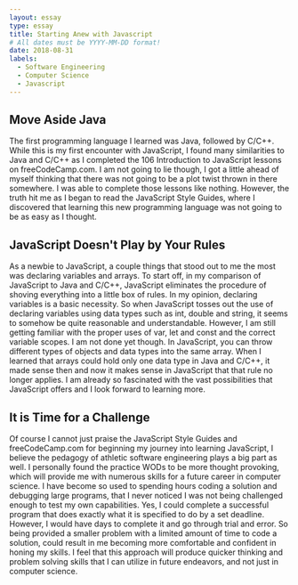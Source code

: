 ```yaml
---
layout: essay
type: essay
title: Starting Anew with Javascript
# All dates must be YYYY-MM-DD format!
date: 2018-08-31
labels:
  - Software Engineering
  - Computer Science
  - Javascript
---
```


## Move Aside Java
The first programming language I learned was Java, followed by C/C++. While this is my first encounter with JavaScript, I found many similarities to Java and C/C++ as I completed the 106 Introduction to JavaScript lessons on freeCodeCamp.com. I am not going to lie though, I got a little ahead of myself thinking that there was not going to be a plot twist thrown in there somewhere. I was able to complete those lessons like nothing. However, the truth hit me as I began to read the JavaScript Style Guides, where I discovered that learning this new programming language was not going to be as easy as I thought.

## JavaScript Doesn't Play by Your Rules
As a newbie to JavaScript, a couple things that stood out to me the most was declaring variables and arrays. To start off, in my comparison of JavaScript to Java and C/C++, JavaScript eliminates the procedure of shoving everything into a little box of rules. In my opinion, declaring variables is a basic necessity. So when JavaScript tosses out the use of declaring variables using data types such as int, double and string, it seems to somehow be quite reasonable and understandable. However, I am still getting familiar with the proper uses of var, let and const and the correct variable scopes. I am not done yet though. In JavaScript, you can throw different types of objects and data types into the same array. When I learned that arrays could hold only one data type in Java and C/C++, it made sense then and now it makes sense in JavaScript that that rule no longer applies. I am already so fascinated with the vast possibilities that JavaScript offers and I look forward to learning more.

## It is Time for a Challenge
Of course I cannot just praise the JavaScript Style Guides and freeCodeCamp.com for beginning my journey into learning JavaScript, I believe the pedagogy of athletic software engineering plays a big part as well. I personally found the practice WODs to be more thought provoking, which will provide me with numerous skills for a future career in computer science. I have become so used to spending hours coding a solution and debugging large programs, that I never noticed I was not being challenged enough to test my own capabilities. Yes, I could complete a successful program that does exactly what it is specified to do by a set deadline. However, I would have days to complete it and go through trial and error. So being provided a smaller problem with a limited amount of time to code a solution, could result in me becoming more comfortable and confident in honing my skills. I feel that this approach will produce quicker thinking and problem solving skills that I can utilize in future endeavors, and not just in computer science.

